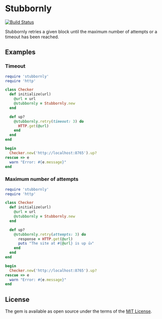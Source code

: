 # Stubbornly

[![Build Status](https://travis-ci.org/suhlig/stubbornly.svg?branch=master)](https://travis-ci.org/suhlig/stubbornly)

Stubbornly retries a given block until the maximum number of attempts or a timeout has been reached.

## Examples

### Timeout

```ruby
require 'stubbornly'
require 'http'

class Checker
  def initialize(url)
    @url = url
    @stubbornly = Stubbornly.new
  end

  def up?
    @stubbornly.retry(timeout: 3) do
      HTTP.get(@url)
    end
  end
end

begin
  Checker.new('http://localhost:8765').up?
rescue => e
  warn "Error: #{e.message}"
end
```

### Maximum number of attempts

```ruby
require 'stubbornly'
require 'http'

class Checker
  def initialize(url)
    @url = url
    @stubbornly = Stubbornly.new
  end

  def up?
    @stubbornly.retry(attempts: 3) do
      response = HTTP.get(@url)
      puts "The site at #{@url} is up 👍"
    end
  end
end

begin
  Checker.new('http://localhost:8765').up?
rescue => e
  warn "Error: #{e.message}"
end
```

## License

The gem is available as open source under the terms of the [MIT License](https://opensource.org/licenses/MIT).
